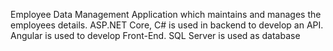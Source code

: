 Employee Data Management Application which maintains and manages the employees details. ASP.NET Core, C# is used in backend to develop an API. Angular is used to develop Front-End. SQL Server is used as database

